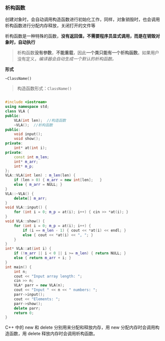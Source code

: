 ### 析构函数

创建对象时，会自动调用构造函数进行初始化工作，同样，对象销毁时，也会调用析构函数进行分配内存释放，关闭打开的文件等

析构函数是一种特殊的函数，**没有返回值，不需要程序员显式调用，而是在销毁对象时，自动执行**

> 析构函数**没有参数**，**不能重载**，因此**一个类只能有一个析构函数**。如果用户没有定义，_编译器会自动生成一个默认的析构函数。_

**形式**

`~ClassName()`

> 构造函数形式：`ClassName()`

```c++

#include <iostream>
using namespace std;
class VLA {
public:
    VLA(int len);  //构造函数
    ~VLA();  //析构函数
public:
    void input();
    void show();
private:
    int* at(int i);
private:
    const int m_len;
    int* m_arr;
    int* m_p;
};
VLA::VLA(int len) : m_len(len) {
    if (len > 0) { m_arr = new int[len];   }
    else { m_arr = NULL; }
}
VLA::~VLA() {
    delete[] m_arr;
}
void VLA::input() {
    for (int i = 0; m_p = at(i); i++) { cin >> *at(i); }
}
void VLA::show() {
    for (int i = 0; m_p = at(i); i++) {
        if (i == m_len - 1) { cout << *at(i) << endl; }
        else { cout << *at(i) << ", "; }
    }
}
int* VLA::at(int i) {
    if (!m_arr || i < 0 || i >= m_len) { return NULL; }
    else { return m_arr + i; }
}
int main() {
    int n;
    cout << "Input array length: ";
    cin >> n;
    VLA* parr = new VLA(n);
    cout << "Input " << n << " numbers: ";
    parr->input();
    cout << "Elements: ";
    parr->show();
    delete parr;
    return 0;
}
```

C++ 中的 new 和 delete 分别用来分配和释放内存，用 new 分配内存时会调用构造函数，用 delete 释放内存时会调用析构函数。
